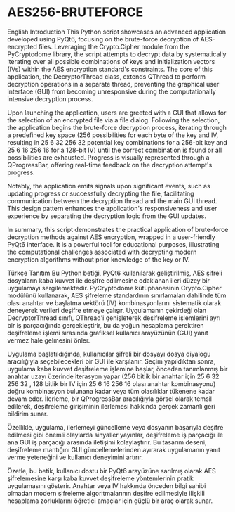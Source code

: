 # AES256-BRUTEFORCE

English Introduction
This Python script showcases an advanced application developed using PyQt6, focusing on the brute-force decryption of AES-encrypted files. Leveraging the Crypto.Cipher module from the PyCryptodome library, the script attempts to decrypt data by systematically iterating over all possible combinations of keys and initialization vectors (IVs) within the AES encryption standard's constraints. The core of this application, the DecryptorThread class, extends QThread to perform decryption operations in a separate thread, preventing the graphical user interface (GUI) from becoming unresponsive during the computationally intensive decryption process.

Upon launching the application, users are greeted with a GUI that allows for the selection of an encrypted file via a file dialog. Following the selection, the application begins the brute-force decryption process, iterating through a predefined key space (256 possibilities for each byte of the key and IV, resulting in 
25
6
32
256 
32
  potential key combinations for a 256-bit key and 
25
6
16
256 
16
  for a 128-bit IV) until the correct combination is found or all possibilities are exhausted. Progress is visually represented through a QProgressBar, offering real-time feedback on the decryption attempt's progress.

Notably, the application emits signals upon significant events, such as updating progress or successfully decrypting the file, facilitating communication between the decryption thread and the main GUI thread. This design pattern enhances the application's responsiveness and user experience by separating the decryption logic from the GUI updates.

In summary, this script demonstrates the practical application of brute-force decryption methods against AES encryption, wrapped in a user-friendly PyQt6 interface. It is a powerful tool for educational purposes, illustrating the computational challenges associated with decrypting modern encryption algorithms without prior knowledge of the key or IV.

Türkçe Tanıtım
Bu Python betiği, PyQt6 kullanılarak geliştirilmiş, AES şifreli dosyaların kaba kuvvet ile deşifre edilmesine odaklanan ileri düzey bir uygulamayı sergilemektedir. PyCryptodome kütüphanesinin Crypto.Cipher modülünü kullanarak, AES şifreleme standardının sınırlamaları dahilinde tüm olası anahtar ve başlatma vektörü (IV) kombinasyonlarını sistematik olarak deneyerek verileri deşifre etmeye çalışır. Uygulamanın çekirdeği olan DecryptorThread sınıfı, QThread'i genişleterek deşifreleme işlemlerini ayrı bir iş parçacığında gerçekleştirir, bu da yoğun hesaplama gerektiren deşifreleme işlemi sırasında grafiksel kullanıcı arayüzünün (GUI) yanıt vermez hale gelmesini önler.

Uygulama başlatıldığında, kullanıcılar şifreli bir dosyayı dosya diyalogu aracılığıyla seçebilecekleri bir GUI ile karşılanır. Seçim yapıldıktan sonra, uygulama kaba kuvvet deşifreleme işlemine başlar, önceden tanımlanmış bir anahtar uzayı üzerinde iterasyon yapar (256 bitlik bir anahtar için 
25
6
32
256 
32
 , 128 bitlik bir IV için 
25
6
16
256 
16
  olası anahtar kombinasyonu) doğru kombinasyon bulunana kadar veya tüm olasılıklar tükenene kadar devam eder. İlerleme, bir QProgressBar aracılığıyla görsel olarak temsil edilerek, deşifreleme girişiminin ilerlemesi hakkında gerçek zamanlı geri bildirim sunar.

Özellikle, uygulama, ilerlemeyi güncelleme veya dosyanın başarıyla deşifre edilmesi gibi önemli olaylarda sinyaller yayınlar, deşifreleme iş parçacığı ile ana GUI iş parçacığı arasında iletişimi kolaylaştırır. Bu tasarım deseni, deşifreleme mantığını GUI güncellemelerinden ayırarak uygulamanın yanıt verme yeteneğini ve kullanıcı deneyimini artırır.

Özetle, bu betik, kullanıcı dostu bir PyQt6 arayüzüne sarılmış olarak AES şifrelemesine karşı kaba kuvvet deşifreleme yöntemlerinin pratik uygulamasını gösterir. Anahtar veya IV hakkında önceden bilgi sahibi olmadan modern şifreleme algoritmalarının deşifre edilmesiyle ilişkili hesaplama zorluklarını öğretici amaçlar için güçlü bir araç olarak sunar.
